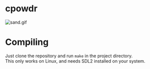 # cpowdr

![sand.gif](/res/sand.gif)

# Compiling

Just clone the repository and run `make` in the project directory.\
This only works on Linux, and needs SDL2 installed on your system.
